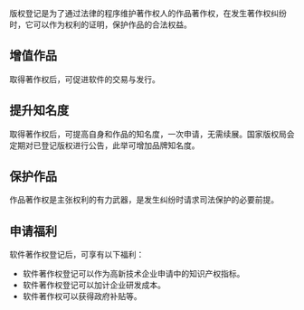 版权登记是为了通过法律的程序维护著作权人的作品著作权，在发生著作权纠纷时，它可以作为权利的证明，保护作品的合法权益。

## 增值作品
取得著作权后，可促进软件的交易与发行。

## 提升知名度
取得著作权后，可提高自身和作品的知名度，一次申请，无需续展。国家版权局会定期对已登记版权进行公告，此举可增加品牌知名度。

## 保护作品
作品著作权是主张权利的有力武器，是发生纠纷时请求司法保护的必要前提。


## 申请福利
软件著作权登记后，可享有以下福利：
- 软件著作权登记可以作为高新技术企业申请中的知识产权指标。
- 软件著作权登记可以加计企业研发成本。
- 软件著作权可以获得政府补贴等。
